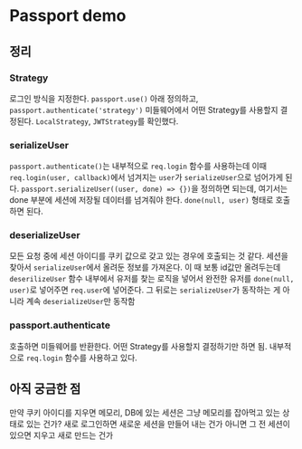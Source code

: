 # Passport demo

## 정리

### Strategy

로그인 방식을 지정한다. `passport.use()` 아래 정의하고, `passport.authenticate('strategy')` 미들웨어에서 어떤 Strategy를 사용할지 결정된다. `LocalStrategy`, `JWTStrategy`를 확인했다.

### serializeUser

`passport.authenticate()`는 내부적으로 `req.login` 함수를 사용하는데 이때 `req.login(user, callback)`에서 넘겨지는 `user`가 `serializeUser`으로 넘어가게 된다. `passport.serializeUser((user, done) => {})`을 정의하면 되는데, 여기서는 done 부분에 세션에 저장될 데이터를 넘겨줘야 한다. `done(null, user)` 형태로 호출하면 된다.

### deserializeUser

모든 요청 중에 세션 아이디를 쿠키 값으로 갖고 있는 경우에 호출되는 것 같다. 세션을 찾아서 `serializeUser`에서 올려둔 정보를 가져온다. 이 때 보통 id값만 올려두는데 `deserilizeUser` 함수 내부에서 유저를 찾는 로직을 넣어서 완전한 유저를 `done(null, user)`로 넣어주면 `req.user`에 넣어준다. 그 뒤로는 `serializeUser`가 동작하는 게 아니라 계속 `deserializeUser`만 동작함

### passport.authenticate

호출하면 미들웨어를 반환한다. 어떤 Strategy를 사용할지 결정하기만 하면 됨. 내부적으로 `req.login` 함수를 사용하고 있다.

## 아직 궁금한 점

만약 쿠키 아이디를 지우면 메모리, DB에 있는 세션은 그냥 메모리를 잡아먹고 있는 상태로 있는 건가? 새로 로그인하면 새로운 세션을 만들어 내는 건가 아니면 그 전 세션이 있으면 지우고 새로 만드는 건가
